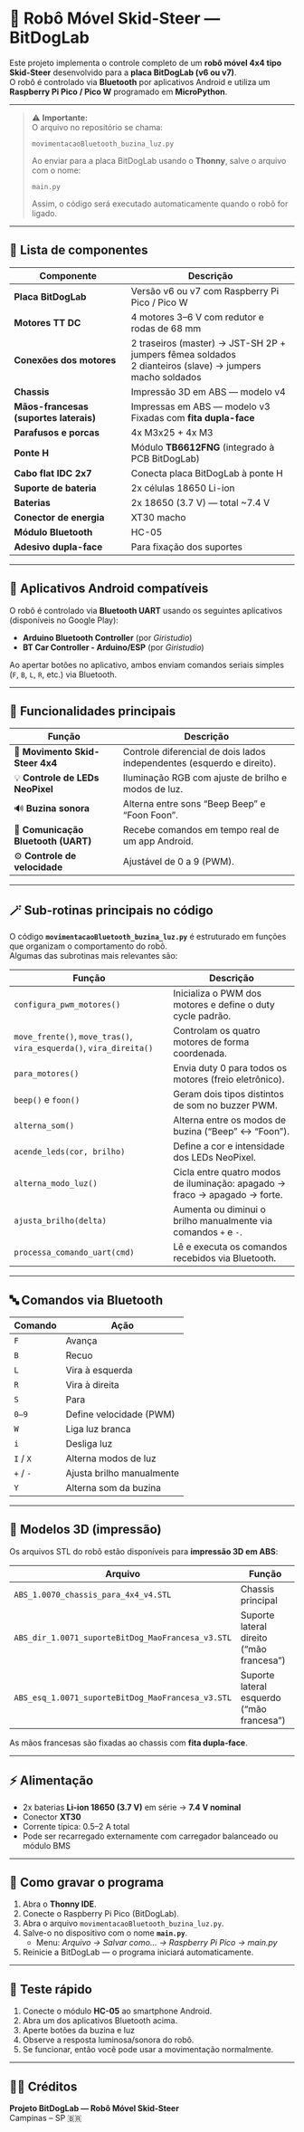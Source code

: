 # 🤖 Robô Móvel Skid-Steer — BitDogLab

Este projeto implementa o controle completo de um **robô móvel 4x4 tipo Skid-Steer** desenvolvido para a **placa BitDogLab (v6 ou v7)**.  
O robô é controlado via **Bluetooth** por aplicativos Android e utiliza um **Raspberry Pi Pico / Pico W** programado em **MicroPython**.

---

> ⚠️ **Importante:**  
> O arquivo no repositório se chama:
> ```
> movimentacaoBluetooth_buzina_luz.py
> ```
>  
> Ao enviar para a placa BitDogLab usando o **Thonny**, salve o arquivo com o nome:
> ```
> main.py
> ```
> Assim, o código será executado automaticamente quando o robô for ligado.

---

## 🧩 Lista de componentes

| Componente | Descrição |
|-------------|------------|
| **Placa BitDogLab** | Versão v6 ou v7 com Raspberry Pi Pico / Pico W |
| **Motores TT DC** | 4 motores 3–6 V com redutor e rodas de 68 mm |
| **Conexões dos motores** | 2 traseiros (master) → JST-SH 2P + jumpers fêmea soldados<br>2 dianteiros (slave) → jumpers macho soldados |
| **Chassis** | Impressão 3D em ABS — modelo v4 |
| **Mãos-francesas (suportes laterais)** | Impressas em ABS — modelo v3<br>Fixadas com **fita dupla-face** |
| **Parafusos e porcas** | 4x M3x25 + 4x M3 |
| **Ponte H** | Módulo **TB6612FNG** (integrado à PCB BitDogLab) |
| **Cabo flat IDC 2x7** | Conecta placa BitDogLab à ponte H |
| **Suporte de bateria** | 2x células 18650 Li-ion |
| **Baterias** | 2x 18650 (3.7 V) — total ~7.4 V |
| **Conector de energia** | XT30 macho |
| **Módulo Bluetooth** | HC-05 |
| **Adesivo dupla-face** | Para fixação dos suportes |

---

## 📱 Aplicativos Android compatíveis

O robô é controlado via **Bluetooth UART** usando os seguintes aplicativos (disponíveis no Google Play):

- **Arduino Bluetooth Controller** (por *Giristudio*)  
- **BT Car Controller - Arduino/ESP** (por *Giristudio*)

Ao apertar botões no aplicativo, ambos enviam comandos seriais simples (`F`, `B`, `L`, `R`, etc.) via Bluetooth.

---

## 🧠 Funcionalidades principais

| Função | Descrição |
|--------|------------|
| 🔄 **Movimento Skid-Steer 4x4** | Controle diferencial de dois lados independentes (esquerdo e direito). |
| 💡 **Controle de LEDs NeoPixel** | Iluminação RGB com ajuste de brilho e modos de luz. |
| 🔊 **Buzina sonora** | Alterna entre sons “Beep Beep” e “Foon Foon”. |
| 🔌 **Comunicação Bluetooth (UART)** | Recebe comandos em tempo real de um app Android. |
| ⚙️ **Controle de velocidade** | Ajustável de 0 a 9 (PWM). |

---

## 🪄 Sub-rotinas principais no código

O código **`movimentacaoBluetooth_buzina_luz.py`** é estruturado em funções que organizam o comportamento do robô.  
Algumas das subrotinas mais relevantes são:

| Função | Descrição |
|---------|-----------|
| `configura_pwm_motores()` | Inicializa o PWM dos motores e define o duty cycle padrão. |
| `move_frente()`, `move_tras()`, `vira_esquerda()`, `vira_direita()` | Controlam os quatro motores de forma coordenada. |
| `para_motores()` | Envia duty 0 para todos os motores (freio eletrônico). |
| `beep()` e `foon()` | Geram dois tipos distintos de som no buzzer PWM. |
| `alterna_som()` | Alterna entre os modos de buzina (“Beep” ↔ “Foon”). |
| `acende_leds(cor, brilho)` | Define a cor e intensidade dos LEDs NeoPixel. |
| `alterna_modo_luz()` | Cicla entre quatro modos de iluminação: apagado → fraco → apagado → forte. |
| `ajusta_brilho(delta)` | Aumenta ou diminui o brilho manualmente via comandos `+` e `-`. |
| `processa_comando_uart(cmd)` | Lê e executa os comandos recebidos via Bluetooth. |

---

## 🔤 Comandos via Bluetooth

| Comando | Ação |
|----------|------|
| `F` | Avança |
| `B` | Recuo |
| `L` | Vira à esquerda |
| `R` | Vira à direita |
| `S` | Para |
| `0–9` | Define velocidade (PWM) |
| `W` | Liga luz branca |
| `i` | Desliga luz |
| `I` / `X` | Alterna modos de luz |
| `+` / `-` | Ajusta brilho manualmente |
| `Y` | Alterna som da buzina |

---

## 🧱 Modelos 3D (impressão)

Os arquivos STL do robô estão disponíveis para **impressão 3D em ABS**:

| Arquivo | Função |
|----------|--------|
| `ABS_1.0070_chassis_para_4x4_v4.STL` | Chassis principal |
| `ABS_dir_1.0071_suporteBitDog_MaoFrancesa_v3.STL` | Suporte lateral direito (“mão francesa”) |
| `ABS_esq_1.0071_suporteBitDog_MaoFrancesa_v3.STL` | Suporte lateral esquerdo (“mão francesa”) |

As mãos francesas são fixadas ao chassis com **fita dupla-face**.

---

## ⚡ Alimentação

- 2x baterias **Li-ion 18650 (3.7 V)** em série → **7.4 V nominal**
- Conector **XT30**
- Corrente típica: 0.5–2 A total
- Pode ser recarregado externamente com carregador balanceado ou módulo BMS

---

## 🧰 Como gravar o programa

1. Abra o **Thonny IDE**.  
2. Conecte o Raspberry Pi Pico (BitDogLab).  
3. Abra o arquivo `movimentacaoBluetooth_buzina_luz.py`.  
4. Salve-o no dispositivo com o nome **`main.py`**.  
   - Menu: *Arquivo → Salvar como... → Raspberry Pi Pico → main.py*  
5. Reinicie a BitDogLab — o programa iniciará automaticamente.

---

## 🧪 Teste rápido

1. Conecte o módulo **HC-05** ao smartphone Android.  
2. Abra um dos aplicativos Bluetooth acima.  
3. Aperte botões da buzina e luz
4. Observe a resposta luminosa/sonora do robô.
5. Se funcionar, então você pode usar a movimentação normalmente.

---

## 🧑‍🔬 Créditos

**Projeto BitDogLab — Robô Móvel Skid-Steer**  
Campinas – SP 🇧🇷  
